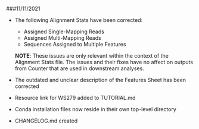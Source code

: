 ###11/11/2021

- The following Alignment Stats have been corrected:
  - Assigned Single-Mapping Reads
  - Assigned Multi-Mapping Reads
  - Sequences Assigned to Multiple Features

  **NOTE**: These issues are only relevant within the context of the Alignment Stats file. The issues and their fixes have no affect on outputs from Counter that are used in downstream analyses.
- The outdated and unclear description of the Features Sheet has been corrected
- Resource link for WS279 added to TUTORIAL.md
- Conda installation files now reside in their own top-level directory
- CHANGELOG.md created 